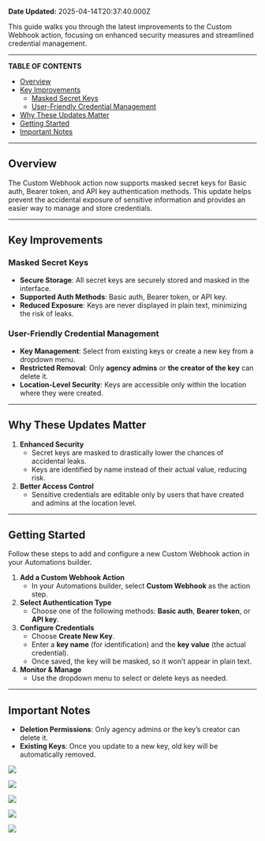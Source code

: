 **Date Updated:** 2025-04-14T20:37:40.000Z

This guide walks you through the latest improvements to the Custom Webhook action, focusing on enhanced security measures and streamlined credential management.

---

**TABLE OF CONTENTS**

* [Overview](#Overview)
* [Key Improvements](#Key-Improvements)  
   * [Masked Secret Keys](#Masked-Secret-Keys)  
   * [User-Friendly Credential Management](#User-Friendly-Credential-Management)
* [Why These Updates Matter](#Why-These-Updates-Matter)
* [Getting Started](#Getting-Started)
* [Important Notes](#Important-Notes)

---

## Overview

The Custom Webhook action now supports masked secret keys for Basic auth, Bearer token, and API key authentication methods. This update helps prevent the accidental exposure of sensitive information and provides an easier way to manage and store credentials.

---

## Key Improvements

### Masked Secret Keys

* **Secure Storage**: All secret keys are securely stored and masked in the interface.
* **Supported Auth Methods**: Basic auth, Bearer token, or API key.
* **Reduced Exposure**: Keys are never displayed in plain text, minimizing the risk of leaks.

### User-Friendly Credential Management

* **Key Management**: Select from existing keys or create a new key from a dropdown menu.
* **Restricted Removal**: Only **agency admins** or **the creator of the key** can delete it.
* **Location-Level Security**: Keys are accessible only within the location where they were created.

---

## Why These Updates Matter

1. **Enhanced Security**  
   * Secret keys are masked to drastically lower the chances of accidental leaks.  
   * Keys are identified by name instead of their actual value, reducing risk.
2. **Better Access Control**  
   * Sensitive credentials are editable only by users that have created and admins at the location level.

---

## Getting Started

Follow these steps to add and configure a new Custom Webhook action in your Automations builder.

1. **Add a Custom Webhook Action**  
   * In your Automations builder, select **Custom Webhook** as the action step.
2. **Select Authentication Type**  
   * Choose one of the following methods: **Basic auth**, **Bearer token**, or **API key**.
3. **Configure Credentials**  
   * Choose **Create New Key**.  
   * Enter a **key name** (for identification) and the **key value** (the actual credential).  
   * Once saved, the key will be masked, so it won’t appear in plain text.
4. **Monitor & Manage**  
   * Use the dropdown menu to select or delete keys as needed.

---

## Important Notes

* **Deletion Permissions**: Only agency admins or the key’s creator can delete it.
* **Existing Keys**: Once you update to a new key, old key will be automatically removed.
  
  
![](https://s3.amazonaws.com/cdn.freshdesk.com/data/helpdesk/attachments/production/155045064373/original/d90fEX1tr4sa9wyPSUWh0U8BQVvguDAx3A.png?1744643159)

![](https://s3.amazonaws.com/cdn.freshdesk.com/data/helpdesk/attachments/production/155045064380/original/OzCNzq-qJdDKgQDDKd2d7-XQZtv-6ZU2tw.png?1744643171)

![](https://s3.amazonaws.com/cdn.freshdesk.com/data/helpdesk/attachments/production/155045064383/original/BPZy4-09gQZDgA5rETgzBp5cfL2uF-a4MQ.png?1744643181)

![](https://s3.amazonaws.com/cdn.freshdesk.com/data/helpdesk/attachments/production/155045064392/original/1SUoBaiQVlKf3CIzrZSPHUG_dZ41O4DkHg.png?1744643191)

![](https://s3.amazonaws.com/cdn.freshdesk.com/data/helpdesk/attachments/production/155045064424/original/0OvsqZI1JfmGPxEE5Nnz7WX1ACOuw0Mf3A.png?1744643209)

  